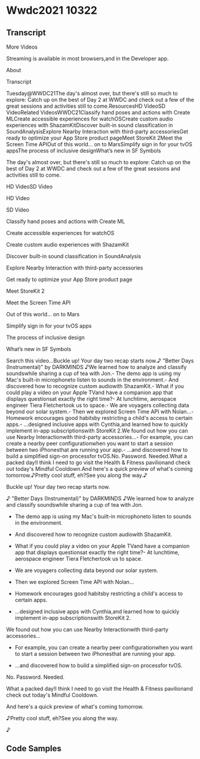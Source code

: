 # Wwdc2021 10322

## Transcript

More Videos

Streaming is available in most browsers,and in the Developer app.

About

Transcript

Tuesday@WWDC21The day's almost over, but there's still so much to explore: Catch up on the best of Day 2 at WWDC and check out a few of the great sessions and activities still to come.ResourcesHD VideoSD VideoRelated VideosWWDC21Classify hand poses and actions with Create MLCreate accessible experiences for watchOSCreate custom audio experiences with ShazamKitDiscover built-in sound classification in SoundAnalysisExplore Nearby Interaction with third-party accessoriesGet ready to optimize your App Store product pageMeet StoreKit 2Meet the Screen Time APIOut of this world... on to MarsSimplify sign in for your tvOS appsThe process of inclusive designWhat’s new in SF Symbols

The day's almost over, but there's still so much to explore: Catch up on the best of Day 2 at WWDC and check out a few of the great sessions and activities still to come.

HD VideoSD Video

HD Video

SD Video

Classify hand poses and actions with Create ML

Create accessible experiences for watchOS

Create custom audio experiences with ShazamKit

Discover built-in sound classification in SoundAnalysis

Explore Nearby Interaction with third-party accessories

Get ready to optimize your App Store product page

Meet StoreKit 2

Meet the Screen Time API

Out of this world... on to Mars

Simplify sign in for your tvOS apps

The process of inclusive design

What’s new in SF Symbols

Search this video…Buckle up! Your day two recap starts now.♪ "Better Days (Instrumental)" by DARKMINDS ♪We learned how to analyze and classify soundswhile sharing a cup of tea with Jon.- The demo app is using my Mac's built-in microphoneto listen to sounds in the environment.- And discovered how to recognize custom audiowith ShazamKit.- What if you could play a video on your Apple TVand have a companion app that displays questionsat exactly the right time?- At lunchtime, aerospace engineer Tiera Fletchertook us to space.- We are voyagers collecting data beyond our solar system.- Then we explored Screen Time API with Nolan...- Homework encourages good habitsby restricting a child's access to certain apps.- ...designed inclusive apps with Cynthia,and learned how to quickly implement in-app subscriptionswith StoreKit 2.We found out how you can use Nearby Interactionwith third-party accessories...- For example, you can create a nearby peer configurationwhen you want to start a session between two iPhonesthat are running your app.- ...and discovered how to build a simplified sign-on processfor tvOS.No. Password. Needed.What a packed day!I think I need to go visit the Health & Fitness pavilionand check out today's Mindful Cooldown.And here's a quick preview of what's coming tomorrow.♪Pretty cool stuff, eh?See you along the way.♪

Buckle up! Your day two recap starts now.

♪ "Better Days (Instrumental)" by DARKMINDS ♪We learned how to analyze and classify soundswhile sharing a cup of tea with Jon.

- The demo app is using my Mac's built-in microphoneto listen to sounds in the environment.

- And discovered how to recognize custom audiowith ShazamKit.

- What if you could play a video on your Apple TVand have a companion app that displays questionsat exactly the right time?- At lunchtime, aerospace engineer Tiera Fletchertook us to space.

- We are voyagers collecting data beyond our solar system.

- Then we explored Screen Time API with Nolan...

- Homework encourages good habitsby restricting a child's access to certain apps.

- ...designed inclusive apps with Cynthia,and learned how to quickly implement in-app subscriptionswith StoreKit 2.

We found out how you can use Nearby Interactionwith third-party accessories...

- For example, you can create a nearby peer configurationwhen you want to start a session between two iPhonesthat are running your app.

- ...and discovered how to build a simplified sign-on processfor tvOS.

No. Password. Needed.

What a packed day!I think I need to go visit the Health & Fitness pavilionand check out today's Mindful Cooldown.

And here's a quick preview of what's coming tomorrow.

♪Pretty cool stuff, eh?See you along the way.

♪

## Code Samples

